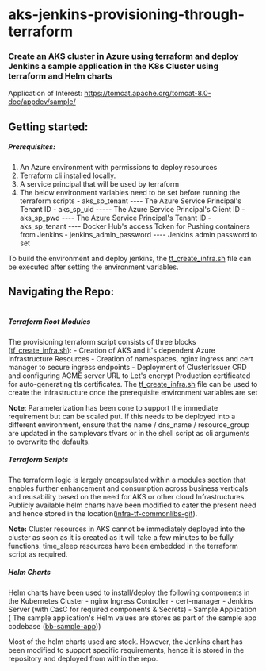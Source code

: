 # aks-jenkins-provisioning-through-terraform

### Create an AKS cluster in Azure using terraform and deploy Jenkins a sample application in the K8s Cluster using terraform and Helm charts

Application of Interest: https://tomcat.apache.org/tomcat-8.0-doc/appdev/sample/

## Getting started:
##### Prerequisites:
1) An Azure environment with permissions to deploy resources
2) Terraform cli installed locally.
3) A service principal that will be used by terraform
4) The below environment variables need to be set before running the terraform scripts 
        - aks_sp_tenant  ----  The Azure Service Principal's Tenant ID
        - aks_sp_uid  -----  The Azure Service Principal's Client ID
        - aks_sp_pwd  ----  The Azure Service Principal's Tenant ID
        - aks_sp_tenant  ----  Docker Hub's access Token for Pushing containers from Jenkins
        - jenkins_admin_password  ----  Jenkins admin password to set

To build the environment and deploy jenkins, the [tf_create_infra.sh](https://github.com/antonyjohnpaul23us/tf_aks_provisioning/blob/feature1/aks-cluster-creation/tf_create_infra.sh) file can be executed after setting the environment variables.
## Navigating the Repo:
#

##### Terraform Root Modules
The provisioning terraform script consists of three blocks ([tf_create_infra.sh](https://github.com/antonyjohnpaul23us/tf_aks_provisioning/blob/feature1/aks-cluster-creation/tf_create_infra.sh)):
    - Creation of AKS and it's dependent Azure Infrastructure Resources
    - Creation of namespaces, nginx ingress and cert manager to secure ingress endpoints
    - Deployment of ClusterIssuer CRD and configuring ACME server URL to Let's encrypt Production certificated for auto-generating tls certificates.
The [tf_create_infra.sh](https://github.com/antonyjohnpaul23us/tf_aks_provisioning/blob/feature1/aks-cluster-creation/tf_create_infra.sh) file can be used to create the infrastructure once the prerequisite environment variables are set

__Note__: Parameterization has been cone to support the immediate requirement but can be scaled put. If this needs to be deployed into a different environment, ensure that the name / dns_name / resource_group are updated in the samplevars.tfvars or in the shell script as cli arguments to overwrite the defaults.

##### Terraform Scripts
The terraform logic is largely encapsulated within a modules section that enables further enhancement and consumption across business verticals and reusability based on the need for AKS or other cloud Infrastructures. Publicly available helm charts have been modified to cater the present need and hence stored in the location([infra-tf-commonlibs-git](https://github.com/antonyjohnpaul23us/tf_aks_provisioning/tree/feature1/infra-tf-commonlibs-git)).

__Note:__ Cluster resources in AKS cannot be immediately deployed into the cluster as soon as it is created as it will take a few minutes to be fully functions. time_sleep resources have been embedded in the terraform script as required.
##### Helm Charts
Helm charts have been used to install/deploy the following components in the Kubernetes Cluster
    - nginx Ingress Controller
    - cert-manager
    - Jenkins Server (with CasC for required components & Secrets)
    - Sample Application ( The sample application's Helm values are stores as part of the sample app codebase ([bb-sample-app](https://github.com/antonyjohnpaul23us/bb-sample-app)))
    
Most of the helm charts used are stock. However, the Jenkins chart has been modified to support specific requirements, hence it is stored in the repository and deployed from within the repo.
    

